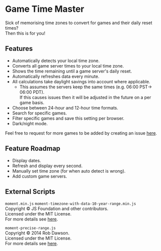# Game Time Master
Sick of memorising time zones to convert for games and their daily reset times?  
Then this is for you!

## Features
- Automatically detects your local time zone.
- Converts all game server times to your local time zone.
- Shows the time remaining until a game server's daily reset.
- Automatically refreshes data every minute.
- All calculations take daylight savings into account where applicable.
  - This assumes the servers keep the same times (e.g. 06:00 PST-> 06:00 PDT).  
  If this causes issues then it will be adjusted in the future on a per game basis.
- Choose between 24-hour and 12-hour time formats.
- Search for specific games.
- Filter specific games and save this setting per browser.
- Dark/night mode.

Feel free to request for more games to be added by creating an issue [here](https://github.com/cicerakes/Game-Time-Master/issues).

## Feature Roadmap
- Display dates.
- Refresh and display every second.
- Manually set time zone (for when auto detect is wrong).
- Add custom game servers.

## External Scripts
`moment.min.js` `moment-timezone-with-data-10-year-range.min.js`  
Copyright © JS Foundation and other contributors.  
Licensed under the MIT License.  
For more details see [here](https://github.com/moment/moment/blob/develop/LICENSE).

`moment-precise-range.js`  
Copyright © 2014 Rob Dawson.  
Licensed under the MIT License.  
For more details see [here](https://github.com/codebox/moment-precise-range/blob/master/LICENSE.md).
